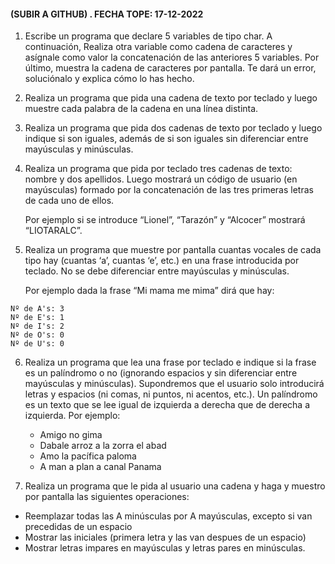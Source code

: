 #### (SUBIR A GITHUB) . FECHA TOPE: 17-12-2022

1. Escribe un programa que declare 5 variables de tipo char. A continuación, Realiza otra variable como cadena de caracteres y asígnale como valor la concatenación de las anteriores 5 variables. Por último, muestra la cadena de caracteres por pantalla. Te dará un error, soluciónalo y explica cómo lo has hecho. 

2. Realiza un programa que pida una cadena de texto por teclado y luego muestre cada palabra de la cadena en una línea distinta.

3. Realiza un programa que pida dos cadenas de texto por teclado y luego indique si son iguales, además de si son iguales sin diferenciar entre mayúsculas y minúsculas.

4. Realiza un programa que pida por teclado tres cadenas de texto: nombre y dos apellidos. Luego mostrará un código de usuario (en mayúsculas) formado por la concatenación de las tres primeras letras de cada uno de ellos. 

    Por ejemplo si se introduce “Lionel”, “Tarazón” y “Alcocer” mostrará “LIOTARALC”.

5. Realiza un programa que muestre por pantalla cuantas vocales de cada tipo hay (cuantas ‘a’, cuantas ‘e’, etc.) en una frase introducida por teclado. No se debe diferenciar entre mayúsculas y minúsculas. 

    Por ejemplo dada la frase “Mi mama me mima” dirá que hay:

  ```code
Nº de A's: 3
Nº de E's: 1
Nº de I's: 2
Nº de O's: 0
Nº de U's: 0
  ```

6. Realiza un programa que lea una frase por teclado e indique si la frase es un palíndromo o no (ignorando espacios y sin diferenciar entre mayúsculas y minúsculas). Supondremos que el usuario solo introducirá letras y espacios (ni comas, ni puntos, ni acentos, etc.). Un palíndromo es un texto que se lee igual de izquierda a derecha que de derecha a izquierda. Por ejemplo:

    - Amigo no gima  
    - Dabale arroz a la zorra el abad  
    - Amo la pacífica paloma  
    - A man a plan a canal Panama  

7. Realiza un programa que le pida al usuario una cadena y haga y muestro por pantalla las siguientes operaciones:
- Reemplazar todas las A minúsculas por A mayúsculas, excepto si van precedidas de un espacio
- Mostrar las iniciales (primera letra y las van despues de un espacio)
- Mostrar letras impares en mayúsculas y letras pares en minúsculas.